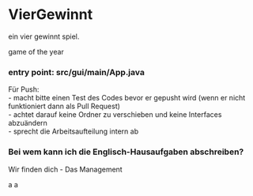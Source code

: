 # VierGewinnt

ein vier gewinnt spiel.

game of the year

### entry point: src/gui/main/App.java

Für Push:  
    - macht bitte einen Test des Codes bevor er gepusht wird (wenn er nicht funktioniert dann als Pull Request) <br>
    - achtet darauf keine Ordner zu verschieben und keine Interfaces abzuändern<br>
    - sprecht die Arbeitsaufteilung intern ab<br>

### Bei wem kann ich die Englisch-Hausaufgaben abschreiben?
Wir finden dich - Das Management

a
a